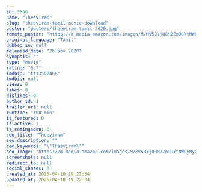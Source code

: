 ```yaml
---
id: 2856
name: "Theeviram"
slug: "theeviram-tamil-movie-download"
poster: "posters/theeviram-tamil-2020.jpg"
remote_poster: "https://m.media-amazon.com/images/M/MV5BYjQ0M2ZmOGYtNWUyMy00YTQyLWFjNWYtZTY4MjkyYTkyZGU5XkEyXkFqcGdeQXVyMTI2NDg2MzU1._V1_SX300.jpg"
original_language: "Tamil"
dubbed_in: null
released_date: "26 Nov 2020"
synopsis: ""
type: "movie"
rating: "6.7"
imdbid: "tt13507408"
tmdbid: null
views: 0
likes: 0
dislikes: 0
author_id: 1
trailer_url: null
runtime: "108 min"
is_featured: 0
is_active: 1
is_comingsoon: 0
seo_title: "Theeviram"
seo_description: ""
seo_keywords: "\"Theeviram\""
seo_image: "https://m.media-amazon.com/images/M/MV5BYjQ0M2ZmOGYtNWUyMy00YTQyLWFjNWYtZTY4MjkyYTkyZGU5XkEyXkFqcGdeQXVyMTI2NDg2MzU1._V1_SX300.jpg"
screenshots: null
redirect_to: null
social_shares: 0
created_at: 2025-04-10 19:22:34
updated_at: 2025-04-10 19:22:34
---
```


